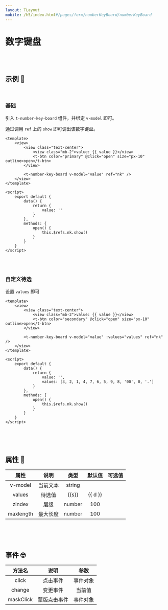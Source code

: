 ```yaml
---
layout: TLayout
mobile: /h5/index.html#/pages/form/numberKeyBoard/numberKeyBoard
---
```


# 数字键盘


<br />
<br />

## 示例 :thinking:

<br />

### 基础

引入 `t-number-key-board` 组件，并绑定 `v-model` 即可。  

通过调用 `ref` 上的 `show` 即可调出该数字键盘。

```vue
<template>
	<view>
		<view class="text-center">
            <view class="mb-2">value: {{ value }}</view>
            <t-btn color="primary" @click="open" size="px-10" outline>open</t-btn>
        </view>

        <t-number-key-board v-model="value" ref="nk" />
	</view>
</template>

<script>
    export default {
        data() {
            return {
                value: ''
            }
        },
        methods: {
            open() {
                this.$refs.nk.show()
            }
        }
    }
</script>
```

<br />
<br />

### 自定义待选

设置 `values` 即可

```vue{17}
<template>
	<view>
		<view class="text-center">
            <view class="mb-2">value: {{ value }}</view>
            <t-btn color="secondary" @click="open" size="px-10" outline>open</t-btn>
        </view>

        <t-number-key-board v-model="value" :values="values" ref="nk" />
	</view>
</template>

<script>
    export default {
        data() {
            return {
                value: '',
                values: [3, 2, 1, 4, 7, 6, 5, 9, 8, '00', 0, '.']
            }
        },
        methods: {
            open() {
                this.$refs.nk.show()
            }
        }
    }
</script>
```

<br />
<br />
<br />


<script setup>
    const s = 'Array<string | number>'
    const d = "[1, 2, 3, 4, 5, 6, 7, 8, 9, '00', 0, '.']"
</script>

## 属性 :monocle_face:

|   属性    |   说明   |  类型  | 默认值  | 可选值 |
| :-------: | :------: | :----: | :-----: | :----: |
|  v-model  | 当前文本 | string |         |        |
|  values   |  待选值  | {{s}}  | {{ d }} |        |
|  zIndex   |   层级   | number |   100   |        |
| maxlength | 最大长度 | number |   100   |        |

<br />
<br />
<br />

## 事件 :nerd_face:

|  方法名   |     说明     |   参数   |
| :-------: | :----------: | :------: |
|   click   |   点击事件   | 事件对象 |
|  change   |   变更事件   |  当前值  |
| maskClick | 蒙版点击事件 | 事件对象 |

<br />
<br />
<br />